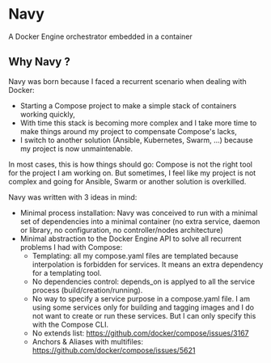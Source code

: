 # Navy

A Docker Engine orchestrator embedded in a container

## Why Navy ?

Navy was born because I faced a recurrent scenario when dealing with Docker:
- Starting a Compose project to make a simple stack of containers working quickly,
- With time this stack is becoming more complex and I take more time to make things around my project to compensate Compose's lacks,
- I switch to another solution (Ansible, Kubernetes, Swarm, ...) because my project is now unmaintenable.

In most cases, this is how things should go: Compose is not the right tool for the project I am working on.
But sometimes, I feel like my project is not complex and going for Ansible, Swarm or another solution is overkilled.

Navy was written with 3 ideas in mind:
- Minimal process installation: Navy was conceived to run with a minimal set of dependencies into a minimal container (no extra service, daemon or library, no configuration, no controller/nodes architecture)
- Minimal abstraction to the Docker Engine API to solve all recurrent problems I had with Compose:
  - Templating: all my compose.yaml files are templated because interpolation is forbidden for services. It means an extra dependency for a templating tool.
  - No dependencies control: depends_on is applyed to all the service process (build/creation/running).
  - No way to specify a service purpose in a compose.yaml file. I am using some services only for building and tagging images and I do not want to create or run these services. But I can only specify this with the Compose CLI.
  - No extends list: https://github.com/docker/compose/issues/3167
  - Anchors & Aliases with multifiles: https://github.com/docker/compose/issues/5621
